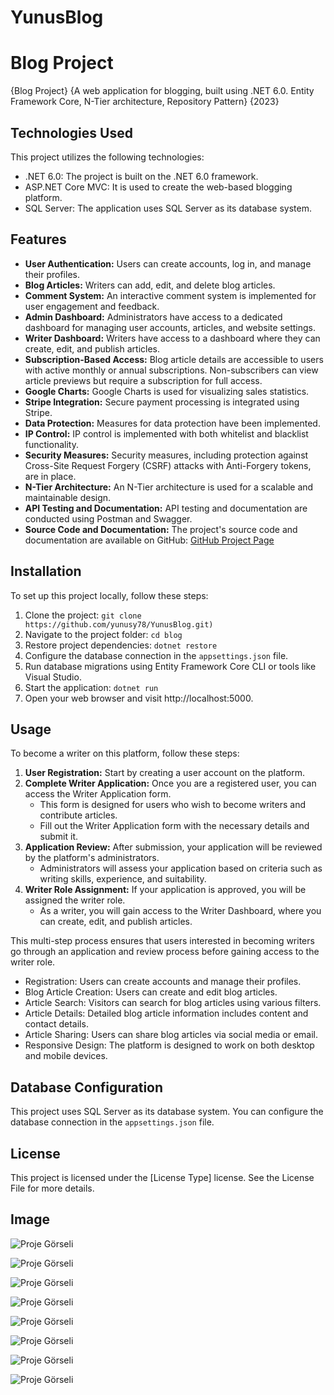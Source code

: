 # YunusBlog
# Blog Project

{Blog Project}
{A web application for blogging, built using .NET 6.0. Entity Framework Core, N-Tier architecture, Repository Pattern}
{2023}

## Technologies Used

This project utilizes the following technologies:

- .NET 6.0: The project is built on the .NET 6.0 framework.
- ASP.NET Core MVC: It is used to create the web-based blogging platform.
- SQL Server: The application uses SQL Server as its database system.


## Features

- **User Authentication:** Users can create accounts, log in, and manage their profiles.
- **Blog Articles:** Writers can add, edit, and delete blog articles.
- **Comment System:** An interactive comment system is implemented for user engagement and feedback.
- **Admin Dashboard:** Administrators have access to a dedicated dashboard for managing user accounts, articles, and website settings.
- **Writer Dashboard:** Writers have access to a dashboard where they can create, edit, and publish articles.
- **Subscription-Based Access:** Blog article details are accessible to users with active monthly or annual subscriptions. Non-subscribers can view article previews but require a subscription for full access.
- **Google Charts:** Google Charts is used for visualizing sales statistics.
- **Stripe Integration:** Secure payment processing is integrated using Stripe.
- **Data Protection:** Measures for data protection have been implemented.
- **IP Control:** IP control is implemented with both whitelist and blacklist functionality.
- **Security Measures:** Security measures, including protection against Cross-Site Request Forgery (CSRF) attacks with Anti-Forgery tokens, are in place.
- **N-Tier Architecture:** An N-Tier architecture is used for a scalable and maintainable design.
- **API Testing and Documentation:** API testing and documentation are conducted using Postman and Swagger.
- **Source Code and Documentation:** The project's source code and documentation are available on GitHub: [GitHub Project Page](https://github.com/yunusy78/YunusBlog.git)

## Installation

To set up this project locally, follow these steps:

1. Clone the project: `git clone https://github.com/yunusy78/YunusBlog.git)`
2. Navigate to the project folder: `cd blog`
3. Restore project dependencies: `dotnet restore`
4. Configure the database connection in the `appsettings.json` file.
5. Run database migrations using Entity Framework Core CLI or tools like Visual Studio.
6. Start the application: `dotnet run`
7. Open your web browser and visit http://localhost:5000.

## Usage
To become a writer on this platform, follow these steps:

1. **User Registration:** Start by creating a user account on the platform.
2. **Complete Writer Application:** Once you are a registered user, you can access the Writer Application form.
   - This form is designed for users who wish to become writers and contribute articles.
   - Fill out the Writer Application form with the necessary details and submit it.
3. **Application Review:** After submission, your application will be reviewed by the platform's administrators.
   - Administrators will assess your application based on criteria such as writing skills, experience, and suitability.
4. **Writer Role Assignment:** If your application is approved, you will be assigned the writer role.
   - As a writer, you will gain access to the Writer Dashboard, where you can create, edit, and publish articles.

This multi-step process ensures that users interested in becoming writers go through an application and review process before gaining access to the writer role.

- Registration: Users can create accounts and manage their profiles.
- Blog Article Creation: Users can create and edit blog articles.
- Article Search: Visitors can search for blog articles using various filters.
- Article Details: Detailed blog article information includes content and contact details.
- Article Sharing: Users can share blog articles via social media or email.
- Responsive Design: The platform is designed to work on both desktop and mobile devices.

## Database Configuration

This project uses SQL Server as its database system.
You can configure the database connection in the `appsettings.json` file.

## License

This project is licensed under the [License Type] license. See the License File for more details.

## Image

![Proje Görseli](BlogWeb/wwwroot/BlogImage/Blog_1.png)

![Proje Görseli](BlogWeb/wwwroot/BlogImage/Blog_2.png)

![Proje Görseli](BlogWeb/wwwroot/BlogImage/Blog_3.png)

![Proje Görseli](BlogWeb/wwwroot/BlogImage/Blog_4.png)

![Proje Görseli](BlogWeb/wwwroot/BlogImage/Blog_5.png)

![Proje Görseli](BlogWeb/wwwroot/BlogImage/Blog_6.png)

![Proje Görseli](BlogWeb/wwwroot/BlogImage/Blog_7.png)

![Proje Görseli](BlogWeb/wwwroot/BlogImage/Blog_8.png)

